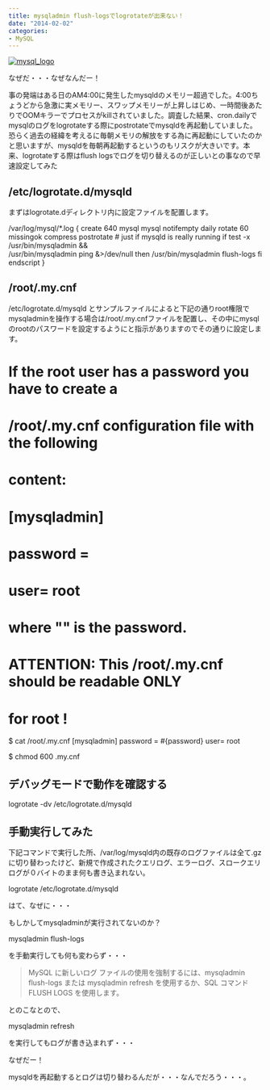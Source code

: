 ```yaml
---
title: mysqladmin flush-logsでlogrotateが出来ない！
date: "2014-02-02"
categories: 
- MySQL
---
```


[![mysql_logo](https://hypermkt-blog.lolipop.io/wp-content/uploads/2014/02/mysql_logo-300x155.png)](https://hypermkt-blog.lolipop.io/wp-content/uploads/2014/02/mysql_logo.png)

なぜだ・・・なぜなんだー！

事の発端はある日のAM4:00に発生したmysqldのメモリー超過でした。4:00ちょうどから急激に実メモリー、スワップメモリーが上昇しはじめ、一時間後あたりでOOMキラーでプロセスがkillされていました。調査した結果、cron.dailyでmysqlのログをlogrotateする際にpostrotateでmysqldを再起動していました。恐らく過去の経緯を考えるに毎朝メモリの解放をする為に再起動にしていたのかと思いますが、mysqldを毎朝再起動するというのもリスクが大きいです。本来、logrotateする際はflush logsでログを切り替えるのが正しいとの事なので早速設定してみた


## /etc/logrotate.d/mysqld


まずはlogrotate.dディレクトリ内に設定ファイルを配置します。


/var/log/mysql/*.log {
    create 640 mysql mysql
    notifempty
    daily
    rotate 60
    missingok
    compress
    postrotate
        # just if mysqld is really running
        if test -x /usr/bin/mysqladmin && \
            /usr/bin/mysqladmin ping &>/dev/null
        then
            /usr/bin/mysqladmin flush-logs
        fi
    endscript
}


## /root/.my.cnf



/etc/logrotate.d/mysqld とサンプルファイルによると下記の通りroot権限でmysqladminを操作する場合は/root/.my.cnfファイルを配置し、その中にmysqlのrootのパスワードを設定するようにと指示がありますのでその通りに設定します。


# If the root user has a password you have to create a
# /root/.my.cnf configuration file with the following
# content:
#
# [mysqladmin]
# password = <secret> 
# user= root
#
# where "<secret>" is the password. 
#
# ATTENTION: This /root/.my.cnf should be readable ONLY
# for root !


$ cat /root/.my.cnf 
[mysqladmin]
password = #{password}
user= root

$ chmod 600 .my.cnf


## デバッグモードで動作を確認する



logrotate -dv /etc/logrotate.d/mysqld


## 手動実行してみた


下記コマンドで実行した所、/var/log/mysqld内の既存のログファイルは全て.gzに切り替わったけど、新規で作成されたクエリログ、エラーログ、スロークエリログが０バイトのまま何も書き込まれない。


logrotate /etc/logrotate.d/mysqld

はて、なぜに・・・

もしかしてmysqladminが実行されてないのか？


mysqladmin flush-logs

を手動実行しても何も変わらず・・・


>MySQL に新しいログ ファイルの使用を強制するには、mysqladmin flush-logs または mysqladmin refresh を使用するか、SQL コマンド FLUSH LOGS を使用します。


とのこなとので、


mysqladmin refresh

を実行してもログが書き込まれず・・・

なぜだー！

mysqldを再起動するとログは切り替わるんだが・・・なんでだろう・・・。